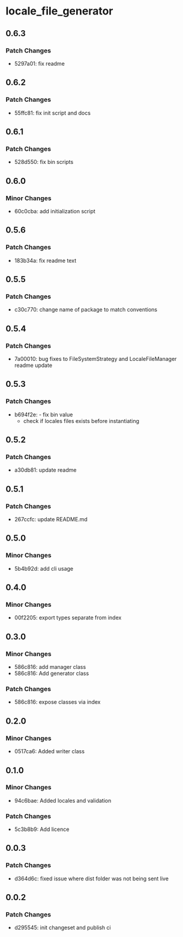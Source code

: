 # locale_file_generator

## 0.6.3

### Patch Changes

- 5297a01: fix readme

## 0.6.2

### Patch Changes

- 55ffc81: fix init script and docs

## 0.6.1

### Patch Changes

- 528d550: fix bin scripts

## 0.6.0

### Minor Changes

- 60c0cba: add initialization script

## 0.5.6

### Patch Changes

- 183b34a: fix readme text

## 0.5.5

### Patch Changes

- c30c770: change name of package to match conventions

## 0.5.4

### Patch Changes

- 7a00010: bug fixes to FileSystemStrategy and LocaleFileManager
  readme update

## 0.5.3

### Patch Changes

- b694f2e: - fix bin value
  - check if locales files exists before instantiating

## 0.5.2

### Patch Changes

- a30db81: update readme

## 0.5.1

### Patch Changes

- 267ccfc: update README.md

## 0.5.0

### Minor Changes

- 5b4b92d: add cli usage

## 0.4.0

### Minor Changes

- 00f2205: export types separate from index

## 0.3.0

### Minor Changes

- 586c816: add manager class
- 586c816: Add generator class

### Patch Changes

- 586c816: expose classes via index

## 0.2.0

### Minor Changes

- 0517ca6: Added writer class

## 0.1.0

### Minor Changes

- 94c6bae: Added locales and validation

### Patch Changes

- 5c3b8b9: Add licence

## 0.0.3

### Patch Changes

- d364d6c: fixed issue where dist folder was not being sent live

## 0.0.2

### Patch Changes

- d295545: init changeset and publish ci
